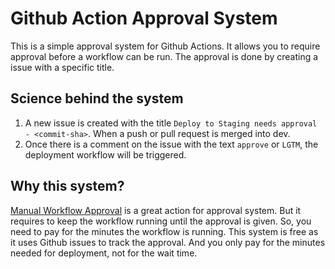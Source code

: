 # Github Action Approval System

This is a simple approval system for Github Actions. It allows you to require approval before a workflow can be run. The approval is done by creating a issue with a specific title.

## Science behind the system
1. A new issue is created with the title `Deploy to Staging needs approval - <commit-sha>`. When a push or pull request is merged into dev.
2. Once there is a comment on the issue with the text `approve` or `LGTM`, the deployment workflow will be triggered.

## Why this system?
[Manual Workflow Approval](https://github.com/marketplace/actions/manual-workflow-approval) is a great action for approval system. But it requires to keep the workflow running until the approval is given. So, you need to pay for the minutes the workflow is running. 
This system is free as it uses Github issues to track the approval. And you only pay for the minutes needed for deployment, not for the wait time.